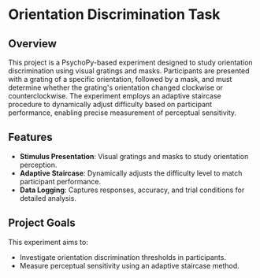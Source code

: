 # Orientation Discrimination Task

## Overview
This project is a PsychoPy-based experiment designed to study orientation discrimination using visual gratings and masks. Participants are presented with a grating of a specific orientation, followed by a mask, and must determine whether the grating's orientation changed clockwise or counterclockwise. The experiment employs an adaptive staircase procedure to dynamically adjust difficulty based on participant performance, enabling precise measurement of perceptual sensitivity.

## Features
- **Stimulus Presentation**: Visual gratings and masks to study orientation perception.
- **Adaptive Staircase**: Dynamically adjusts the difficulty level to match participant performance.
- **Data Logging**: Captures responses, accuracy, and trial conditions for detailed analysis.

## Project Goals
This experiment aims to:
- Investigate orientation discrimination thresholds in participants.
- Measure perceptual sensitivity using an adaptive staircase method.
